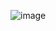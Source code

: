 ![image](https://github.com/rafaeltws/cronometro/assets/159142263/cbde5160-fd27-4c59-826f-28c4ac7db152)
